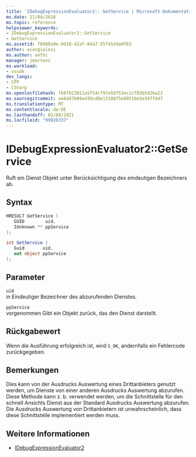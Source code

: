 ```yaml
---
title: 'IDebugExpressionEvaluator2:: GetService | Microsoft-Dokumentation'
ms.date: 11/04/2016
ms.topic: reference
helpviewer_keywords:
- IDebugExpressionEvaluator2::GetService
- GetService
ms.assetid: f8988a9e-9d18-42af-84a7-55f41e9adf63
author: acangialosi
ms.author: anthc
manager: jmartens
ms.workload:
- vssdk
dev_langs:
- CPP
- CSharp
ms.openlocfilehash: fb0f822011a5f54cf97e58f53ec1cf03b5d26a23
ms.sourcegitcommit: ae6d47b09a439cd0e13180f5e89510e3e347fd47
ms.translationtype: MT
ms.contentlocale: de-DE
ms.lasthandoff: 02/08/2021
ms.locfileid: "99926337"
---
```

# <a name="idebugexpressionevaluator2getservice"></a>IDebugExpressionEvaluator2::GetService
Ruft ein Dienst Objekt unter Berücksichtigung des eindeutigen Bezeichners ab.

## <a name="syntax"></a>Syntax

```cpp
HRESULT GetService (
   GUID        uid,
   IUnknown ** ppService
);
```

```csharp
int GetService (
   Guid       uid,
   out object ppService
);
```

## <a name="parameters"></a>Parameter
`uid`\
in Eindeutiger Bezeichner des abzurufenden Dienstes.

`ppService`\
vorgenommen Gibt ein Objekt zurück, das den Dienst darstellt.

## <a name="return-value"></a>Rückgabewert
 Wenn die Ausführung erfolgreich ist, wird `S_OK`, andernfalls ein Fehlercode zurückgegeben.

## <a name="remarks"></a>Bemerkungen
 Dies kann von der Ausdrucks Auswertung eines Drittanbieters genutzt werden, um Dienste von einer anderen Ausdrucks Auswertung abzurufen. Diese Methode kann z. b. verwendet werden, um die Schnittstelle für den schnell Ansichts Dienst aus der Standard Ausdrucks Auswertung abzurufen. Die Ausdrucks Auswertung von Drittanbietern ist unwahrscheinlich, dass diese Schnittstelle implementiert werden muss.

## <a name="see-also"></a>Weitere Informationen
- [IDebugExpressionEvaluator2](../../../extensibility/debugger/reference/idebugexpressionevaluator2.md)
